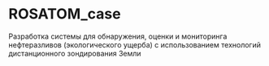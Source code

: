 # ROSATOM_case
Разработка системы для обнаружения, оценки и мониторинга нефтеразливов (экологического ущерба) с использованием технологий дистанционного зондирования Земли
